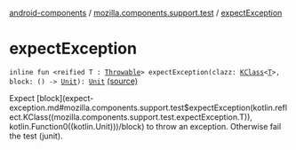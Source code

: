 [android-components](../index.md) / [mozilla.components.support.test](index.md) / [expectException](./expect-exception.md)

# expectException

`inline fun <reified T : `[`Throwable`](https://kotlinlang.org/api/latest/jvm/stdlib/kotlin/-throwable/index.html)`> expectException(clazz: `[`KClass`](https://kotlinlang.org/api/latest/jvm/stdlib/kotlin.reflect/-k-class/index.html)`<`[`T`](expect-exception.md#T)`>, block: () -> `[`Unit`](https://kotlinlang.org/api/latest/jvm/stdlib/kotlin/-unit/index.html)`): `[`Unit`](https://kotlinlang.org/api/latest/jvm/stdlib/kotlin/-unit/index.html) [(source)](https://github.com/mozilla-mobile/android-components/blob/master/components/support/test/src/main/java/mozilla/components/support/test/Expect.kt#L13)

Expect [block](expect-exception.md#mozilla.components.support.test$expectException(kotlin.reflect.KClass((mozilla.components.support.test.expectException.T)), kotlin.Function0((kotlin.Unit)))/block) to throw an exception. Otherwise fail the test (junit).

